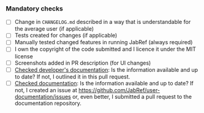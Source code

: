 <!-- 
Describe the changes you have made here: what, why, ... 
Link the issue that will be closed, e.g., "Closes #333".
If your PR closes a koppor issue, link it using its URL, e.g., "Closes https://github.com/koppor/jabref/issues/47".
"Closes" is a keyword GitHub uses to link PRs with issues; do not change it.
Don't reference an issue in the PR title because GitHub does not support auto-linking there.
-->

### Mandatory checks

<!-- 
- Go through the list below. Please don't remove any items.
- [x] done; [ ] not done / not applicable
-->

- [ ] Change in `CHANGELOG.md` described in a way that is understandable for the average user (if applicable)
- [ ] Tests created for changes (if applicable)
- [ ] Manually tested changed features in running JabRef (always required)
- [ ] I own the copyright of the code submitted and I licence it under the MIT license
- [ ] Screenshots added in PR description (for UI changes)
- [ ] [Checked developer's documentation](https://devdocs.jabref.org/): Is the information available and up to date? If not, I outlined it in this pull request.
- [ ] [Checked documentation](https://docs.jabref.org/): Is the information available and up to date? If not, I created an issue at <https://github.com/JabRef/user-documentation/issues> or, even better, I submitted a pull request to the documentation repository.
